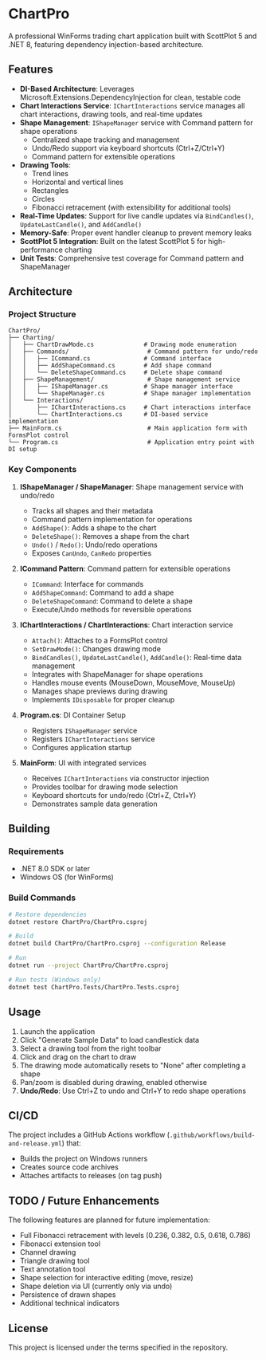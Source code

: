 # ChartPro

A professional WinForms trading chart application built with ScottPlot 5 and .NET 8, featuring dependency injection-based architecture.

## Features

- **DI-Based Architecture**: Leverages Microsoft.Extensions.DependencyInjection for clean, testable code
- **Chart Interactions Service**: `IChartInteractions` service manages all chart interactions, drawing tools, and real-time updates
- **Shape Management**: `IShapeManager` service with Command pattern for shape operations
  - Centralized shape tracking and management
  - Undo/Redo support via keyboard shortcuts (Ctrl+Z/Ctrl+Y)
  - Command pattern for extensible operations
- **Drawing Tools**: 
  - Trend lines
  - Horizontal and vertical lines
  - Rectangles
  - Circles
  - Fibonacci retracement (with extensibility for additional tools)
- **Real-Time Updates**: Support for live candle updates via `BindCandles()`, `UpdateLastCandle()`, and `AddCandle()`
- **Memory-Safe**: Proper event handler cleanup to prevent memory leaks
- **ScottPlot 5 Integration**: Built on the latest ScottPlot 5 for high-performance charting
- **Unit Tests**: Comprehensive test coverage for Command pattern and ShapeManager

## Architecture

### Project Structure

```
ChartPro/
├── Charting/
│   ├── ChartDrawMode.cs              # Drawing mode enumeration
│   ├── Commands/                      # Command pattern for undo/redo
│   │   ├── ICommand.cs               # Command interface
│   │   ├── AddShapeCommand.cs        # Add shape command
│   │   └── DeleteShapeCommand.cs     # Delete shape command
│   ├── ShapeManagement/               # Shape management service
│   │   ├── IShapeManager.cs          # Shape manager interface
│   │   └── ShapeManager.cs           # Shape manager implementation
│   └── Interactions/
│       ├── IChartInteractions.cs     # Chart interactions interface
│       └── ChartInteractions.cs      # DI-based service implementation
├── MainForm.cs                        # Main application form with FormsPlot control
└── Program.cs                         # Application entry point with DI setup
```

### Key Components

1. **IShapeManager / ShapeManager**: Shape management service with undo/redo
   - Tracks all shapes and their metadata
   - Command pattern implementation for operations
   - `AddShape()`: Adds a shape to the chart
   - `DeleteShape()`: Removes a shape from the chart
   - `Undo()` / `Redo()`: Undo/redo operations
   - Exposes `CanUndo`, `CanRedo` properties

2. **ICommand Pattern**: Command pattern for extensible operations
   - `ICommand`: Interface for commands
   - `AddShapeCommand`: Command to add a shape
   - `DeleteShapeCommand`: Command to delete a shape
   - Execute/Undo methods for reversible operations

3. **IChartInteractions / ChartInteractions**: Chart interaction service
   - `Attach()`: Attaches to a FormsPlot control
   - `SetDrawMode()`: Changes drawing mode
   - `BindCandles()`, `UpdateLastCandle()`, `AddCandle()`: Real-time data management
   - Integrates with ShapeManager for shape operations
   - Handles mouse events (MouseDown, MouseMove, MouseUp)
   - Manages shape previews during drawing
   - Implements `IDisposable` for proper cleanup

4. **Program.cs**: DI Container Setup
   - Registers `IShapeManager` service
   - Registers `IChartInteractions` service
   - Configures application startup

5. **MainForm**: UI with integrated services
   - Receives `IChartInteractions` via constructor injection
   - Provides toolbar for drawing mode selection
   - Keyboard shortcuts for undo/redo (Ctrl+Z, Ctrl+Y)
   - Demonstrates sample data generation

## Building

### Requirements

- .NET 8.0 SDK or later
- Windows OS (for WinForms)

### Build Commands

```bash
# Restore dependencies
dotnet restore ChartPro/ChartPro.csproj

# Build
dotnet build ChartPro/ChartPro.csproj --configuration Release

# Run
dotnet run --project ChartPro/ChartPro.csproj

# Run tests (Windows only)
dotnet test ChartPro.Tests/ChartPro.Tests.csproj
```

## Usage

1. Launch the application
2. Click "Generate Sample Data" to load candlestick data
3. Select a drawing tool from the right toolbar
4. Click and drag on the chart to draw
5. The drawing mode automatically resets to "None" after completing a shape
6. Pan/zoom is disabled during drawing, enabled otherwise
7. **Undo/Redo**: Use Ctrl+Z to undo and Ctrl+Y to redo shape operations

## CI/CD

The project includes a GitHub Actions workflow (`.github/workflows/build-and-release.yml`) that:
- Builds the project on Windows runners
- Creates source code archives
- Attaches artifacts to releases (on tag push)

## TODO / Future Enhancements

The following features are planned for future implementation:
- Full Fibonacci retracement with levels (0.236, 0.382, 0.5, 0.618, 0.786)
- Fibonacci extension tool
- Channel drawing
- Triangle drawing tool
- Text annotation tool
- Shape selection for interactive editing (move, resize)
- Shape deletion via UI (currently only via undo)
- Persistence of drawn shapes
- Additional technical indicators

## License

This project is licensed under the terms specified in the repository.
